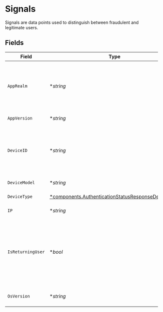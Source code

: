 # Signals

Signals are data points used to distinguish between fraudulent and legitimate users.


## Fields

| Field                                                                                                                                                                                                                                                  | Type                                                                                                                                                                                                                                                   | Required                                                                                                                                                                                                                                               | Description                                                                                                                                                                                                                                            |
| ------------------------------------------------------------------------------------------------------------------------------------------------------------------------------------------------------------------------------------------------------ | ------------------------------------------------------------------------------------------------------------------------------------------------------------------------------------------------------------------------------------------------------ | ------------------------------------------------------------------------------------------------------------------------------------------------------------------------------------------------------------------------------------------------------ | ------------------------------------------------------------------------------------------------------------------------------------------------------------------------------------------------------------------------------------------------------ |
| `AppRealm`                                                                                                                                                                                                                                             | **string*                                                                                                                                                                                                                                              | :heavy_minus_sign:                                                                                                                                                                                                                                     | The Android SMS Retriever API hash code that identifies your app. This allows you to automatically retrieve and fill the OTP code on Android devices.                                                                                                  |
| `AppVersion`                                                                                                                                                                                                                                           | **string*                                                                                                                                                                                                                                              | :heavy_minus_sign:                                                                                                                                                                                                                                     | The version of your application.                                                                                                                                                                                                                       |
| `DeviceID`                                                                                                                                                                                                                                             | **string*                                                                                                                                                                                                                                              | :heavy_minus_sign:                                                                                                                                                                                                                                     | Unique identifier for the user's device. For Android, this corresponds to the `ANDROID_ID` and for iOS, this corresponds to the `identifierForVendor`.                                                                                                 |
| `DeviceModel`                                                                                                                                                                                                                                          | **string*                                                                                                                                                                                                                                              | :heavy_minus_sign:                                                                                                                                                                                                                                     | The model of the user's device.                                                                                                                                                                                                                        |
| `DeviceType`                                                                                                                                                                                                                                           | [*components.AuthenticationStatusResponseDeviceType](../../models/components/authenticationstatusresponsedevicetype.md)                                                                                                                                | :heavy_minus_sign:                                                                                                                                                                                                                                     | The type of device the user is using.                                                                                                                                                                                                                  |
| `IP`                                                                                                                                                                                                                                                   | **string*                                                                                                                                                                                                                                              | :heavy_minus_sign:                                                                                                                                                                                                                                     | The IP address of the user's device.                                                                                                                                                                                                                   |
| `IsReturningUser`                                                                                                                                                                                                                                      | **bool*                                                                                                                                                                                                                                                | :heavy_minus_sign:                                                                                                                                                                                                                                     | This signal should do more than just confirm if a user is returning to your app; it should provide a higher level of trust, indicating that the user is genuine. For more details, refer to [Signals](/verify/v2/documentation/prevent-fraud#signals). |
| `OsVersion`                                                                                                                                                                                                                                            | **string*                                                                                                                                                                                                                                              | :heavy_minus_sign:                                                                                                                                                                                                                                     | The version of the user's device operating system.                                                                                                                                                                                                     |